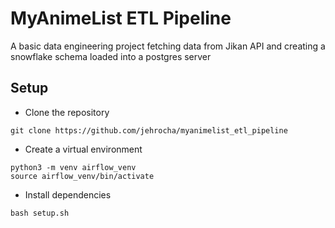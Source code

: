 # MyAnimeList ETL Pipeline
A basic data engineering project fetching data from Jikan API and creating a snowflake schema loaded into a postgres server


## Setup

- Clone the repository
```
git clone https://github.com/jehrocha/myanimelist_etl_pipeline
```
- Create a virtual environment
```
python3 -m venv airflow_venv
source airflow_venv/bin/activate
```
- Install dependencies
```
bash setup.sh
```
